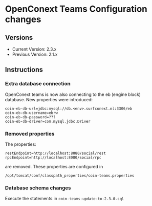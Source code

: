 # OpenConext Teams Configuration changes

## Versions
 - Current Version: 2.3.x
 - Previous Version: 2.1.x

## Instructions

### Extra database connection

OpenConext teams is now also connecting to the eb (engine block) database. New properties were introduced:

    coin-eb-db-url=jdbc:mysql://db.<env>.surfconext.nl:3306/eb
    coin-eb-db-username=ebrw
    coin-eb-db-password=???
    coin-eb-db-driver=com.mysql.jdbc.Driver

### Removed properties
The properties:

    restEndpoint=http://localhost:8080/social/rest
    rpcEndpoint=http://localhost:8080/social/rpc

are removed. These properties are configured in

    /opt/tomcat/conf/classpath_properties/coin-teams.properties

### Database schema changes

Execute the statements in `coin-teams-update-to-2.3.0.sql`